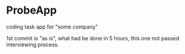 # ProbeApp
coding task app for "some company"

1st commit is "as is", what had be done in 5 hours, this one not passed interviewing process.
